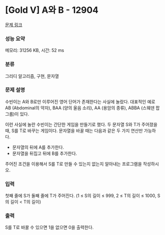 # [Gold V] A와 B - 12904 

[문제 링크](https://www.acmicpc.net/problem/12904) 

### 성능 요약

메모리: 31256 KB, 시간: 52 ms

### 분류

그리디 알고리즘, 구현, 문자열

### 문제 설명

<p style="user-select: auto;">수빈이는 A와 B로만 이루어진 영어 단어가 존재한다는 사실에 놀랐다. 대표적인 예로 AB (Abdominal의 약자), BAA (양의 울음 소리), AA (용암의 종류), ABBA (스웨덴 팝 그룹)이 있다.</p>

<p style="user-select: auto;">이런 사실에 놀란 수빈이는 간단한 게임을 만들기로 했다. 두 문자열 S와 T가 주어졌을 때, S를 T로 바꾸는 게임이다. 문자열을 바꿀 때는 다음과 같은 두 가지 연산만 가능하다.</p>

<ul style="user-select: auto;">
	<li style="user-select: auto;">문자열의 뒤에 A를 추가한다.</li>
	<li style="user-select: auto;">문자열을 뒤집고 뒤에 B를 추가한다.</li>
</ul>

<p style="user-select: auto;">주어진 조건을 이용해서 S를 T로 만들 수 있는지 없는지 알아내는 프로그램을 작성하시오. </p>

### 입력 

 <p style="user-select: auto;">첫째 줄에 S가 둘째 줄에 T가 주어진다. (1 ≤ S의 길이 ≤ 999, 2 ≤ T의 길이 ≤ 1000, S의 길이 < T의 길이)</p>

### 출력 

 <p style="user-select: auto;">S를 T로 바꿀 수 있으면 1을 없으면 0을 출력한다.</p>

